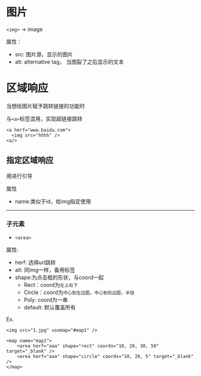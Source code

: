 # 图片

`<img>` -> image

属性：
  - src: 图片源，显示的图片
  - alt: alternative tag， 当图裂了之后显示的文本
  
  
# 区域响应

当想给图片赋予跳转链接的功能时

与`<a>`标签混用，实现超链接跳转

```
<a herf="www.baidu.com">
  <img src="hhhh" />
<a/>
```

## 指定区域响应

用<map>进行引导

属性
  
  - name:类似于id，给img指定使用

---

### 子元素
  
  - `<area>`
  
属性:
  - herf: 选择url跳转
  - alt: 同img一样，备用标签
  - shape:为点击框的形状，与coord一起
    - Rect：coord为`左上右下`
    - Circle：coord为`中心到左边距，中心到右边距，半径`
    - Poly: coord为一串
    - default: 默认覆盖所有
    

Ex.

```
<img src="1.jpg" usemap="#map1" />

<map name="map1">
    <area herf="aaa" shape="rect" coords="10, 20, 30, 50" target="_blank" />
    <area herf="aaa" shape="circle" coords="10, 20, 5" target="_blank" />
</map>
```




